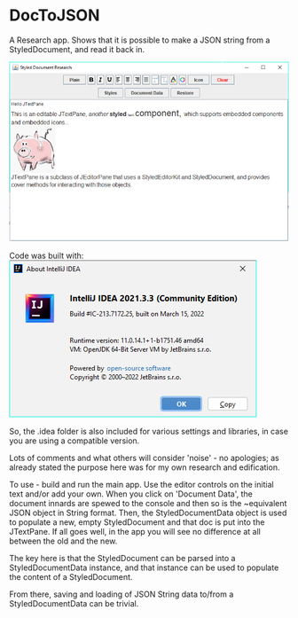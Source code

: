 # DocToJSON
A Research app.  Shows that it is possible to make a JSON string from a StyledDocument, 
and read it back in.

![screenshot.png](screenshot.png)

Code was built with:
![ij_version.png](ij_version.png)

So, the .idea folder is also included for various settings and libraries, in case you 
are using a compatible version. 

Lots of comments and what others will consider 'noise' - no apologies; as already
stated the purpose here was for my own research and edification.

To use - build and run the main app.  Use the editor controls on the initial text
and/or add your own.  When you click on 'Document Data', the document innards are
spewed to the console and then so is the ~equivalent JSON object in String format.
Then, the StyledDocumentData object is used to populate a new, empty StyledDocument
and that doc is put into the JTextPane.  If all goes well, in the app you will see
no difference at all between the old and the new.

The key here is that the StyledDocument can be parsed into a StyledDocumentData
instance, and that instance can be used to populate the content of a StyledDocument.

From there, saving and loading of JSON String data to/from a StyledDocumentData 
can be trivial.  